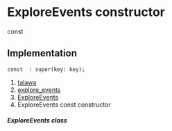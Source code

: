 
<div>

# ExploreEvents constructor

</div>


const 



## Implementation

``` language-dart
const  : super(key: key);
```







1.  [talawa](../../index.md)
2.  [explore_events](../../views_after_auth_screens_events_explore_events/)
3.  [ExploreEvents](../../views_after_auth_screens_events_explore_events/ExploreEvents-class.md)
4.  ExploreEvents const constructor

##### ExploreEvents class







